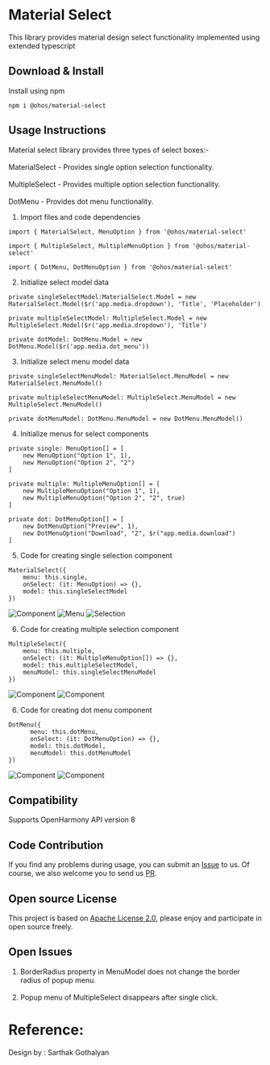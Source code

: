 # Material Select

This library provides material design select functionality implemented using extended typescript

## Download & Install

Install using npm

```npm i @ohos/material-select```

## Usage Instructions

Material select library provides three types of select boxes:- <br/><br/>
MaterialSelect - Provides single option selection functionality. <br/><br/>
MultipleSelect - Provides multiple option selection functionality. <br/><br/>
DotMenu - Provides dot menu functionality. <br/>

1. Import files and code dependencies

```ets
import { MaterialSelect, MenuOption } from '@ohos/material-select'

import { MultipleSelect, MultipleMenuOption } from '@ohos/material-select'

import { DotMenu, DotMenuOption } from '@ohos/material-select'
```

2. Initialize select model data

```
private singleSelectModel:MaterialSelect.Model = new MaterialSelect.Model($r('app.media.dropdown'), 'Title', 'Placeholder')

private multipleSelectModel: MultipleSelect.Model = new MultipleSelect.Model($r('app.media.dropdown'), 'Title')

private dotModel: DotMenu.Model = new DotMenu.Model($r('app.media.dot_menu'))
```

3. Initialize select menu model data

```
private singleSelectMenuModel: MaterialSelect.MenuModel = new MaterialSelect.MenuModel()

private multipleSelectMenuModel: MultipleSelect.MenuModel = new MultipleSelect.MenuModel()

private dotMenuModel: DotMenu.MenuModel = new DotMenu.MenuModel()
```

4. Initialize menus for select components

```
private single: MenuOption[] = [
    new MenuOption("Option 1", 1),
    new MenuOption("Option 2", "2")
]

private multiple: MultipleMenuOption[] = [
    new MultipleMenuOption("Option 1", 1),
    new MultipleMenuOption("Option 2", "2", true)
]

private dot: DotMenuOption[] = [
    new DotMenuOption("Preview", 1),
    new DotMenuOption("Download", "2", $r("app.media.download")
]
```

5. Code for creating single selection component

```
MaterialSelect({
    menu: this.single,
    onSelect: (it: MenuOption) => {},
    model: this.singleSelectModel
})
```

![Component](screenshots/single_select_box.png)
![Menu](screenshots/single_select_box_with_menu.png)
![Selection](screenshots/single_select_box_selected.png)

6. Code for creating multiple selection component

```
MultipleSelect({
    menu: this.multiple,
    onSelect: (it: MultipleMenuOption[]) => {},
    model: this.multipleSelectModel,
    menuModel: this.singleSelectMenuModel
})
```

![Component](screenshots/multiple_select_box.png)
![Component](screenshots/multiple_select_box_with_menu.png)

6. Code for creating dot menu component

```
DotMenu({
      menu: this.dotMenu,
      onSelect: (it: DotMenuOption) => {},
      model: this.dotModel,
      menuModel: this.dotMenuModel
})
```

![Component](screenshots/dot_menu_box.png)
![Component](screenshots/dot_menu_box_with_menu.png)

## Compatibility

Supports OpenHarmony API version 8

## Code Contribution

If you find any problems during usage, you can submit an [Issue](https://github.com/Applib-OpenHarmony/Material_UI_Select/issues) to us. Of course, we also welcome you to send us [PR](https://github.com/Applib-OpenHarmony/Material_UI_Select/pulls).

## Open source License

This project is based
on [Apache License 2.0](https://github.com/Applib-OpenHarmony/Material_UI_Select/blob/main/LICENSE), please enjoy and
participate in open source freely.

## Open Issues

1. BorderRadius property in MenuModel does not change the border radius of popup menu.
<br/><br/>
2. Popup menu of MultipleSelect disappears after single click.

# Reference:

Design by : Sarthak Gothalyan